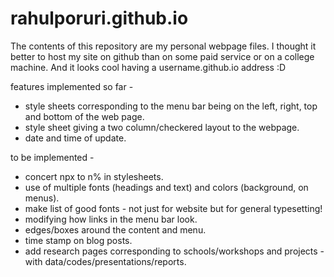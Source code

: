 rahulporuri.github.io
=====================
The contents of this repository are my personal webpage files. I thought it better to host my site on github than on some paid service or on a college machine. And it looks cool having a username.github.io address :D

features implemented so far - 
* style sheets corresponding to the menu bar being on the left, right, top and bottom of the web page.
* style sheet giving a two column/checkered layout to the webpage.
* date and time of update.

to be implemented - 
* concert npx to n% in stylesheets.
* use of multiple fonts (headings and text) and colors (background, on menus). 
* make list of good fonts - not just for website but for general typesetting!
* modifying how links in the menu bar look.
* edges/boxes around the content and menu. 
* time stamp on blog posts.
* add research pages corresponding to schools/workshops and projects - with data/codes/presentations/reports.